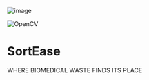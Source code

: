 ![image]({"https://img.shields.io/badge/VSCode-0078D4?style=for-the-badge&logo=visual%20studio%20code&logoColor=white"})

![OpenCV](https://img.shields.io/badge/opencv-%23white.svg?style=for-the-badge&logo=opencv&logoColor=white)


# SortEase
WHERE BIOMEDICAL WASTE FINDS ITS PLACE​
